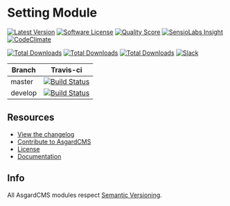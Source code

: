 # Setting Module

[![Latest Version](https://img.shields.io/github/release/asgardcms/setting.svg?style=flat-square)](https://github.com/asgardcms/setting/releases)
[![Software License](https://img.shields.io/badge/license-MIT-brightgreen.svg?style=flat-square)](LICENSE.md)
[![Quality Score](https://img.shields.io/scrutinizer/g/asgardcms/setting.svg?style=flat-square)](https://scrutinizer-ci.com/g/asgardcms/setting)
[![SensioLabs Insight](https://img.shields.io/sensiolabs/i/92d544b4-a3ca-4c2a-9ffd-0741c521cb14.svg)](https://insight.sensiolabs.com/projects/92d544b4-a3ca-4c2a-9ffd-0741c521cb14)
[![CodeClimate](https://img.shields.io/codeclimate/github/AsgardCms/Setting.svg)](https://codeclimate.com/github/AsgardCms/Setting)

[![Total Downloads](https://img.shields.io/packagist/dd/asgardcms/setting-module.svg?style=flat-square)](https://packagist.org/packages/asgardcms/setting-module)
[![Total Downloads](https://img.shields.io/packagist/dm/asgardcms/setting-module.svg?style=flat-square)](https://packagist.org/packages/asgardcms/setting-module)
[![Total Downloads](https://img.shields.io/packagist/dt/asgardcms/setting-module.svg?style=flat-square)](https://packagist.org/packages/asgardcms/setting-module)
[![Slack](http://slack.asgardcms.com/badge.svg)](http://slack.asgardcms.com/)


| Branch | Travis-ci |
| ---------------- | --------------- |
| master  | [![Build Status](https://travis-ci.org/AsgardCms/Setting.svg?branch=master)](https://travis-ci.org/AsgardCms/Setting)  |
| develop  | [![Build Status](https://travis-ci.org/AsgardCms/Setting.svg?branch=develop)](https://travis-ci.org/AsgardCms/Setting)   |

## Resources

- [View the changelog](https://asgardcms.com/en/docs/getting-started/contributing)
- [Contribute to AsgardCMS](CONTRIBUTING.md)
- [License](LICENSE.md)
- [Documentation](http://asgardcms.com/docs/setting-module/adding-settings)


## Info

All AsgardCMS modules respect [Semantic Versioning](http://semver.org/).
